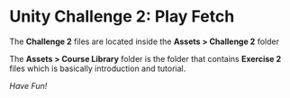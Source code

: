 # Unity Challenge 2: Play Fetch

The __Challenge 2__ files are located inside the __Assets > Challenge 2__ folder

The __Assets > Course Library__ folder is the folder that contains __Exercise 2__ files which is basically introduction and tutorial.

_Have Fun!_
